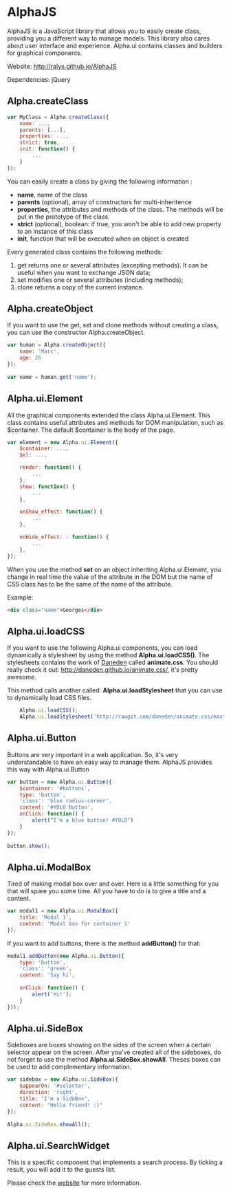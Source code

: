 AlphaJS
=======

AlphaJS is a JavaScript library that allows you to easily create class, providing you a different way to manage models. This library also cares about user interface and experience.
Alpha.ui contains classes and builders for graphical components.

Website: <http://ralys.github.io/AlphaJS>

Dependencies: jQuery

## Alpha.createClass

```javascript
var MyClass = Alpha.createClass({
    name: ...,
    parents: [...],
    properties: ...,
    strict: true,
    init: function() {
    	...
	}
});
```

You can easily create a class by giving the following information :
- **name**, name of the class
- **parents** (optional), array of constructors for multi-inheritence
- **properties**, the attributes and methods of the class. The methods will be put in the prototype of the class.
- **strict** (optional), boolean: if true, you won't be able to add new property to an instance of this class
- **init**, function that will be executed when an object is created

Every generated class contains the following methods:
1. get returns one or several attributes (excepting methods). It can be useful when you want to exchange JSON data;
2. set modifies one or several attributes (including methods);
3. clone returns a copy of the current instance.

## Alpha.createObject

If you want to use the get, set and clone methods without creating a class, you can use the constructor Alpha.createObject.

```javascript
var human = Alpha.createObject({
    name: 'Marc',
    age: 26
});
 
var name = human.get('name');
```

## Alpha.ui.Element
All the graphical components extended the class Alpha.ui.Element. This class contains useful attributes and methods for DOM manipulation, such as $container. The default $container is the body of the page.

```javascript
var element = new Alpha.ui.Element({
    $container: ...,
    $el: ...,

    render: function() {
    	...
	},
	show: function() {
		...
	},

	onShow_effect: function() {
		...
	},

	onHide_effect: : function() {
		...
	},
});
```

When you use the method **set** on an object inheriting Alpha.ui.Element, you change in real time the value of the attribute in the DOM but the name of CSS class has to be the same of the name of the attribute.

Example:
```html
<div class="name">Georges</div>
```

## Alpha.ui.loadCSS
If you want to use the following Alpha.ui components, you can load dynamically a stylesheet by using the method **Alpha.ui.loadCSS()**.
The stylesheets contains the work of [Daneden](http://github.com/Daneden) called **animate.css**.
You should really check it out: <http://daneden.github.io/animate.css/>, it's pretty awesome.

This method calls another called: **Alpha.ui.loadStylesheet** that you can use to dynamically load CSS files.

```javascript
	Alpha.ui.loadCSS();
	Alpha.ui.loadStylesheet('http://rawgit.com/daneden/animate.css/master/animate.css');
```

## Alpha.ui.Button
Buttons are very important in a web application. So, it's very understandable to have an easy way to manage them. AlphaJS provides this way with Alpha.ui.Button

```javascript
var button = new Alpha.ui.Button({
    $container: '#buttons',
    type: 'button',
    'class': 'blue radius-corner',
    content: '#YOLO Button',
    onClick: function() {
        alert("I'm a blue button! #YOLO")
    }
});
 
button.show();
```

## Alpha.ui.ModalBox
Tired of making modal box over and over. Here is a little something for you that will spare you some time. All you have to do is to give a title and a content.

```javascript
var modal1 = new Alpha.ui.ModalBox({
    title: 'Modal 1',
    content: 'Modal box for container 1'
});
```

If you want to add buttons, there is the method **addButton()** for that:
```javascript
modal1.addButton(new Alpha.ui.Button({
	type: 'button',
	'class': 'green',
	content: 'Say hi',
	
	onClick: function() {
		alert('Hi!');
	}
}));
```

## Alpha.ui.SideBox
Sideboxes are boxes showing on the sides of the screen when a certain selector appear on the screen. After you've created all of the sideboxes, do not forget to use the method **Alpha.ui.SideBox.showAll**. Theses boxes can be used to add complementary information.

```javascript
var sidebox = new Alpha.ui.SideBox({
    $appearOn: '#selector',
    direction: 'right',
    title: "I'm a SideBox",
    content: "Hello friend! :)"
});
 
Alpha.ui.SideBox.showAll();
```

## Alpha.ui.SearchWidget
This is a specific component that implements a search process. By ticking a result, you will add it to the guests list.

Please check the [website](http://ralys.github.io/AlphaJS/#alpha.ui.searchwidget) for more information.
